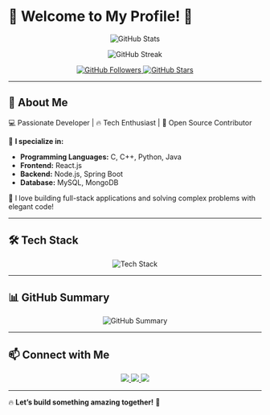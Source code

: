 # 🚀 Welcome to My Profile! 🚀  

<p align="center">
  <img src="https://github-readme-stats.vercel.app/api?username=akilaManu-MaHiTo&show_icons=true&theme=radical&hide_border=true" alt="GitHub Stats">
</p>

<p align="center">
  <img src="https://github-readme-streak-stats.herokuapp.com/?user=akilaManu-MaHiTo&theme=radical&hide_border=true" alt="GitHub Streak">
</p>

<p align="center">
  <a href="https://github.com/akilaManu-MaHiTo">
    <img src="https://img.shields.io/github/followers/akilaManu-MaHiTo?label=Follow&style=social" alt="GitHub Followers">
  </a>
  <a href="https://github.com/akilaManu-MaHiTo">
    <img src="https://img.shields.io/github/stars/akilaManu-MaHiTo?label=Stars&style=social" alt="GitHub Stars">
  </a>
</p>

---

## 🌟 About Me  
💻 Passionate Developer | 🔥 Tech Enthusiast | 🚀 Open Source Contributor  

🔹 **I specialize in:**  
- **Programming Languages:** C, C++, Python, Java  
- **Frontend:** React.js  
- **Backend:** Node.js, Spring Boot  
- **Database:** MySQL, MongoDB  

🔹 I love building full-stack applications and solving complex problems with elegant code!  

---

## 🛠️ Tech Stack  

<p align="center">
  <img src="https://skillicons.dev/icons?i=c,cpp,python,java,react,vite,nodejs,spring,js,html,css,tailwind,mysql,mongodb&theme=dark" alt="Tech Stack">
</p>

---

## 📊 GitHub Summary  

<p align="center">
  <img src="https://github-profile-summary-cards.vercel.app/api/cards/profile-details?username=akilaManu-MaHiTo&theme=radical" alt="GitHub Summary">
</p>

---

## 📫 Connect with Me  

<p align="center">
  <a href="https://github.com/akilaManu-MaHiTo">
    <img src="https://img.shields.io/badge/GitHub-181717?style=for-the-badge&logo=github&logoColor=white">
  </a>
  <a href="https://www.linkedin.com/in/your-linkedin">
    <img src="https://img.shields.io/badge/LinkedIn-0077B5?style=for-the-badge&logo=linkedin&logoColor=white">
  </a>
  <a href="mailto:your.email@example.com">
    <img src="https://img.shields.io/badge/Email-D14836?style=for-the-badge&logo=gmail&logoColor=white">
  </a>
</p>

---

🔥 **Let’s build something amazing together!** 🚀
